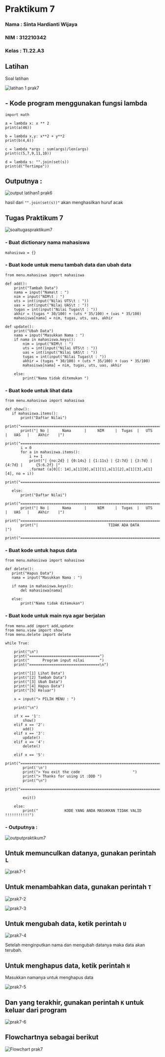 # Praktikum 7

### Nama : Sinta Hardianti Wijaya

### NIM : 312210342

### Kelas : TI.22.A3

## Latihan 

Soal latihan

![latihan 1 prak7](https://user-images.githubusercontent.com/115516473/205430348-c3591f43-c750-4df6-ba0e-a3e3e3c497b7.png)

## - Kode program menggunakan fungsi lambda

```
import math

a = lambda x: x ** 2
print(a(46))

b = lambda x,y: x**2 + y**2
print(b(4,6))

c = lambda *args : sum(args)/len(args)
print(c(5,7,9,11,10))

d = lambda s: "".join(set(s))
print(d("Tertimpa"))
```

## Outputnya :

![output latihan1 prak6](https://user-images.githubusercontent.com/115516473/205430623-1aedcacb-7825-4e82-a17c-bdcf0dcadb36.png)

hasil dari ```"".join(set(s))"``` akan menghasilkan huruf acak

## Tugas Praktikum 7

![soaltugaspraktikum7](https://user-images.githubusercontent.com/115516473/205430699-3c72f86c-26df-4e79-93a8-8d5f637e5aab.png)

### - Buat dictionary nama mahasiswa

``` mahasiswa = {} ```

### - Buat kode untuk menu tambah data dan ubah data

```
from menu.mahasiswa import mahasiswa

def add():
    print("Tambah Data")
    nama = input("Nama\t : ")
    nim = input("NIM\t : ")
    uts = int(input("Nilai UTS\t : "))
    uas = int(input("Nilai UAS\t : "))
    tugas = int(input("Nilai Tugas\t : "))
    akhir = (tugas * 30/100) + (uts * 35/100) + (uas * 35/100)
    mahasiswa[nama] = nim, tugas, uts, uas, akhir

def update():
    print("Ubah Data")
    nama = input("Masukkan Nama : ")
    if nama in mahasiswa.keys():
        nim = input("NIM\t : ")
        uts = int(input("Nilai UTS\t : "))
        uas = int(input("Nilai UAS\t : "))
        tugas = int(input("Nilai Tugas\t : "))
        akhir = (tugas * 30/100) + (uts * 35/100) + (uas * 35/100)
        mahasiswa[nama] = nim, tugas, uts, uas, akhir

    else:
        print("Nama tidak ditemukan ")
 ```
 
 ### - Buat kode untuk lihat data
 
 ```
 from menu.mahasiswa import mahasiswa

def show():
    if mahasiswa.items():
        print("Daftar Nilai")
        print("=================================================================================")
        print("| No |      Nama      |     NIM     |  Tugas  |   UTS   |   UAS   |    Akhir    |")
        print("=================================================================================")
        i = 0
        for a in mahasiswa.items():
            i += 1
            print("| {no:2d} | {0:14s} | {1:11s} | {2:7d} | {3:7d} | {4:7d} |      {5:6.2f} |"
            .format (a[0][: 14],a[1][0],a[1][1],a[1][2],a[1][3],a[1][4], no = i))
        print("=================================================================================")
        
    else:
        print("Daftar Nilai")
        print("=================================================================================")
        print("| No |      Nama      |     NIM     |  Tugas  |   UTS   |   UAS   |    Akhir    |")
        print("=================================================================================")
        print("|                                TIDAK ADA DATA                                 |")
        print("=================================================================================")
 ```
 
 ### - Buat kode untuk hapus data
 
 ```
 from menu.mahasiswa import mahasiswa

def delete():
    print("Hapus Data")
    nama = input("Masukkan Nama : ")
    
    if nama in mahasiswa.keys():
        del mahasiswa[nama]
    
    else:
        print("Nama tidak ditemukan")
```

### - Buat kode untuk main nya agar berjalan

```
from menu.add import add,update
from menu.view import show
from menu.delete import delete

while True:

    print("\n")
    print("================================")
    print("      Program input nilai       ")
    print("================================\n")

    print("[1] Lihat Data")
    print("[2] Tambah Data")
    print("[3] Ubah Data")
    print("[4] Hapus Data")
    print("[5] Keluar")

    x = input("> PILIH MENU : ")

    print("\n")

    if x == '1':
        show()
    elif x == '2':
        add()
    elif x == '3':
        update()
    elif x == '4':
        delete()

    elif x == '5':
        print("==========================================================================")
        print('\n')
        print("> You exit the code                        ")
        print("> Thanks for using it :DDD ")
        print("\n")
        print("==========================================================================")

        exit()

    else:
        print("            KODE YANG ANDA MASUKKAN TIDAK VALID !!!!!!!!!!!")
```

### - Outputnya :

![outputpraktikum7](https://user-images.githubusercontent.com/115516473/205431110-8a96732c-bc55-4675-aac0-ceee1053097f.png)

## Untuk memunculkan datanya, gunakan perintah ```L```

![prak7-1](https://user-images.githubusercontent.com/115516473/205431271-e6b48d36-bd97-4a26-8e63-a9e869dd7445.png)

## Untuk menambahkan data, gunakan perintah ```T```

![prak7-2](https://user-images.githubusercontent.com/115516473/205431401-3f913354-225d-4858-98cb-0a9ae3d9aa9f.png)

![prak7-3](https://user-images.githubusercontent.com/115516473/205431433-16a7dad8-7e1e-461b-a5d9-e2ce79780a00.png)

## Untuk mengubah data, ketik perintah ```U```

![prak7-4](https://user-images.githubusercontent.com/115516473/205431533-12e23603-b33e-4f7f-9af5-4ccfe07a61fe.png)

Setelah menginputkan nama dan mengubah datanya maka data akan terubah.

## Untuk menghapus data, ketik perintah ```H```

Masukkan namanya untuk menghapus data

![prak7-5](https://user-images.githubusercontent.com/115516473/205432039-61f36544-ad7d-4276-b0f7-db10d86ed6bb.png)

## Dan yang terakhir, gunakan perintah ```K``` untuk keluar dari program 

![prak7-6](https://user-images.githubusercontent.com/115516473/205432161-6c7ff00e-0c26-4cc6-a9d5-f1e4bfb74434.png)

## Flowchartnya sebagai berikut 

![Flowchart prak7](https://user-images.githubusercontent.com/115516473/205432257-11c5fb58-6821-4ab3-9b54-aa3ed6c43bd1.png)
